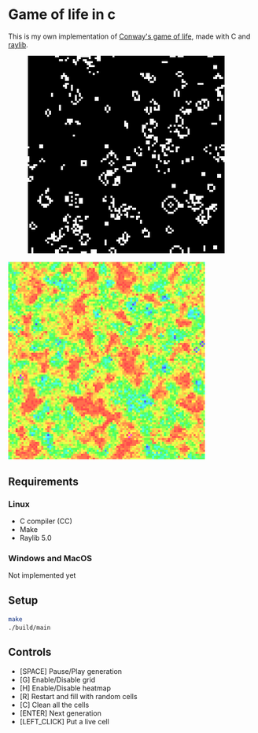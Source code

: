# Game of life in c
This is my own implementation of [Conway's game of life](https://en.wikipedia.org/wiki/Conway%27s_Game_of_Life), made with C and [raylib](https://github.com/raysan5/raylib).

<div>
  <figure>
    <img src="/images/conway-gol.png" width="400">
  </figure>
  <img src="/images/conway-gol-1.png" width="400">
</div>

## Requirements
### Linux
- C compiler (CC)
- Make
- Raylib 5.0

### Windows and MacOS
Not implemented yet

## Setup
```bash
make
./build/main
```

## Controls
- [SPACE] Pause/Play generation
- [G] Enable/Disable grid
- [H] Enable/Disable heatmap
- [R] Restart and fill with random cells
- [C] Clean all the cells
- [ENTER] Next generation
- [LEFT_CLICK] Put a live cell

